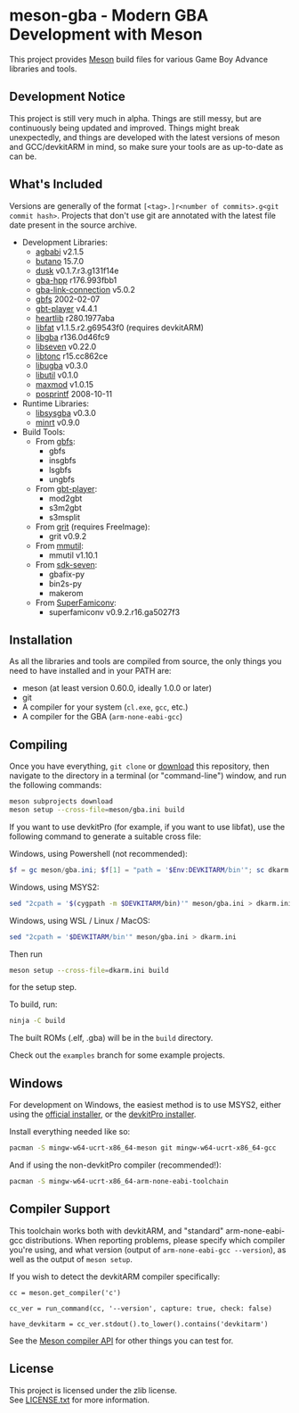# meson-gba - Modern GBA Development with Meson

This project provides [Meson][meson-build] build files for various Game Boy
Advance libraries and tools.

## Development Notice

This project is still very much in alpha. Things are still messy, but are
continuously being updated and improved. Things might break unexpectedly,
and things are developed with the latest versions of meson and GCC/devkitARM
in mind, so make sure your tools are as up-to-date as can be.

## What's Included

Versions are generally of the format `[<tag>.]r<number of commits>.g<git commit hash>`. Projects
that don't use git are annotated with the latest file date present in the source archive.

- Development Libraries:
    - [agbabi] v2.1.5
    - [butano] 15.7.0
    - [dusk] v0.1.7.r3.g131f14e
    - [gba-hpp] r176.993fbb1
    - [gba-link-connection] v5.0.2
    - [gbfs] 2002-02-07
    - [gbt-player] v4.4.1
    - [heartlib] r280.1977aba
    - [libfat] v1.1.5.r2.g69543f0 (requires devkitARM)
    - [libgba] r136.0d46fc9
    - [libseven] v0.22.0
    - [libtonc] r15.cc862ce
    - [libugba] v0.3.0
    - [libutil] v0.1.0
    - [maxmod] v1.0.15
    - [posprintf] 2008-10-11
- Runtime Libraries:
    - [libsysgba] v0.3.0
    - [minrt] v0.9.0
- Build Tools:
    - From [gbfs]:
        - gbfs
        - insgbfs
        - lsgbfs
        - ungbfs
    - From [gbt-player]:
        - mod2gbt
        - s3m2gbt
        - s3msplit
    - From [grit] \(requires FreeImage\):
        - grit v0.9.2
    - From [mmutil]:
        - mmutil v1.10.1
    - From [sdk-seven]:
        - gbafix-py
        - bin2s-py
        - makerom
    - From [SuperFamiconv]:
        - superfamiconv v0.9.2.r16.ga5027f3

## Installation

As all the libraries and tools are compiled from source, the only things you
need to have installed and in your PATH are:

- meson (at least version 0.60.0, ideally 1.0.0 or later)
- git
- A compiler for your system (`cl.exe`, `gcc`, etc.)
- A compiler for the GBA (`arm-none-eabi-gcc`)

## Compiling

Once you have everything, `git clone` or [download] this repository, then
navigate to the directory in a terminal (or "command-line") window, and run the
following commands:

```sh
meson subprojects download
meson setup --cross-file=meson/gba.ini build
```

If you want to use devkitPro (for example, if you want to use libfat), use the
following command to generate a suitable cross file:

Windows, using Powershell (not recommended):

```powershell
$f = gc meson/gba.ini; $f[1] = "path = '$Env:DEVKITARM/bin'"; sc dkarm.ini $f
```

Windows, using MSYS2:

```sh
sed "2cpath = '$(cygpath -m $DEVKITARM/bin)'" meson/gba.ini > dkarm.ini
```

Windows, using WSL / Linux / MacOS:

```sh
sed "2cpath = '$DEVKITARM/bin'" meson/gba.ini > dkarm.ini
```

Then run

```sh
meson setup --cross-file=dkarm.ini build
```

for the setup step.

To build, run:

```sh
ninja -C build
```

The built ROMs (.elf, .gba) will be in the `build` directory.

Check out the `examples` branch for some example projects.

## Windows

For development on Windows, the easiest method is to use MSYS2, either using
the [official installer][msys2-official], or the [devkitPro installer][msys2-dkp].

Install everything needed like so:

```sh
pacman -S mingw-w64-ucrt-x86_64-meson git mingw-w64-ucrt-x86_64-gcc
```

And if using the non-devkitPro compiler (recommended!):

```sh
pacman -S mingw-w64-ucrt-x86_64-arm-none-eabi-toolchain
```

## Compiler Support

This toolchain works both with devkitARM, and "standard" arm-none-eabi-gcc
distributions. When reporting problems, please specify which compiler you're
using, and what version (output of `arm-none-eabi-gcc --version`), as well
as the output of `meson setup`.

If you wish to detect the devkitARM compiler specifically:

```meson
cc = meson.get_compiler('c')

cc_ver = run_command(cc, '--version', capture: true, check: false)

have_devkitarm = cc_ver.stdout().to_lower().contains('devkitarm')
```

See the [Meson compiler API][meson-compiler] for other things you can test for.

## License

This project is licensed under the zlib license.\
See [LICENSE.txt](./LICENSE.txt) for more information.

[agbabi]: https://github.com/felixjones/agbabi
[butano]: https://github.com/GValiente/butano
[devkitARM]: https://github.com/devkitPro/devkitarm-crtls
[download]: https://github.com/LunarLambda/meson-gba/archive/refs/heads/main.zip
[dusk]: https://github.com/bmchtech/dusk
[gba-hpp]: https://github.com/felixjones/gba-hpp
[gba-link-connection]: https://github.com/rodri042/gba-link-connection
[gbfs]: https://pineight.com/gba/#gbfs
[gbt-player]: https://github.com/AntonioND/gbt-player
[grit]: https://github.com/devkitPro/grit
[heartlib]: https://github.com/Sterophonick/HeartLib
[libfat]: https://github.com/devkitPro/libfat
[libgba]: https://github.com/gbadev-org/libgba
[libseven]: https://github.com/LunarLambda/sdk-seven
[libsysgba]: https://github.com/AntonioND/libugba
[libtonc]: https://github.com/gbadev-org/libtonc
[libugba]: https://github.com/AntonioND/libugba
[libutil]: https://github.com/LunarLambda/sdk-seven
[maxmod]: https://github.com/devkitPro/maxmod
[meson-build]: https://mesonbuild.com/index.html
[meson-compiler]: https://mesonbuild.com/Reference-manual_returned_compiler.html
[meson-options]: https://mesonbuild.com/Build-options.html#using-build-options
[minrt]: https://github.com/LunarLambda/sdk-seven
[mmutil]: https://github.com/devkitPro/mmutil
[msys2-dkp]: https://devkitpro.org/wiki/Getting_Started#Windows
[msys2-official]: https://www.msys2.org
[posprintf]: http://danposluns.com/gbadev/posprintf/index.html
[sdk-seven]: https://github.com/LunarLambda/sdk-seven
[superfamiconv]: https://github.com/Optiroc/SuperFamiconv
